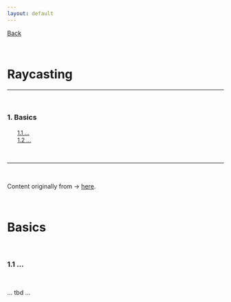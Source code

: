 ```yaml
---
layout: default
---
```


[Back](../../)

&nbsp;

# Raycasting
---  

&nbsp;

### 1. Basics    
&nbsp;&nbsp;&nbsp;&nbsp;&nbsp; [<font size="-1">1.1 ...</font>](#ch1-1)  
&nbsp;&nbsp;&nbsp;&nbsp;&nbsp; [<font size="-1">1.2 ...</font>](#ch1-2)  
 
&nbsp;

---  

&nbsp;

Content originally from &rarr; [here](https://permadi.com/1996/05/ray-casting-tutorial-table-of-contents/).

&nbsp;

# Basics  

&nbsp; 

<a name="ch1-1"></a>
### 1.1 ...

&nbsp;

... tbd ...
